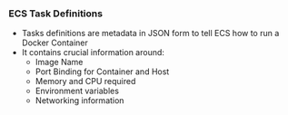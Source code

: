 ### ECS Task Definitions

- Tasks definitions are metadata in JSON form to tell ECS how to run a Docker Container
- It contains crucial information around:
  - Image Name
  - Port Binding for Container and Host
  - Memory and CPU required
  - Environment variables
  - Networking information
